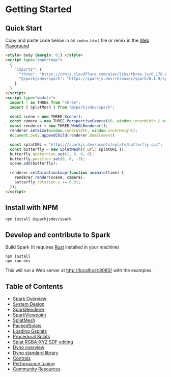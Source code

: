 # Getting Started

## Quick Start

Copy and paste code below in an `index.html` file or remix in the [Web Playground](https://stackblitz.com/edit/spark?file=index.html)

```html
<style> body {margin: 0;} </style>
<script type="importmap">
  {
    "imports": {
      "three": "https://cdnjs.cloudflare.com/ajax/libs/three.js/0.178.0/three.module.js",
      "@sparkjsdev/spark": "https://sparkjs.dev/releases/spark/0.1.9/spark.module.js"
    }
  }
</script>
<script type="module">
  import * as THREE from "three";
  import { SplatMesh } from "@sparkjsdev/spark";

  const scene = new THREE.Scene();
  const camera = new THREE.PerspectiveCamera(60, window.innerWidth / window.innerHeight, 0.1, 1000);
  const renderer = new THREE.WebGLRenderer();
  renderer.setSize(window.innerWidth, window.innerHeight);
  document.body.appendChild(renderer.domElement)

  const splatURL = "https://sparkjs.dev/assets/splats/butterfly.spz";
  const butterfly = new SplatMesh({ url: splatURL });
  butterfly.quaternion.set(1, 0, 0, 0);
  butterfly.position.set(0, 0, -3);
  scene.add(butterfly);

  renderer.setAnimationLoop(function animate(time) {
    renderer.render(scene, camera);
    butterfly.rotation.y += 0.01;
  });
</script>
```

## Install with NPM

```shell
npm install @sparkjsdev/spark
```
## Develop and contribute to Spark

Build Spark (It requires [Rust](https://www.rust-lang.org/tools/install) installed in your machine)
```
npm install
npm run dev
```

This will run a Web server at [http://localhost:8080/](http://localhost:8080/) with the examples.

## Table of Contents

- [Spark Overview](overview.md)
- [System Design](system-design.md)
- [SparkRenderer](spark-renderer.md)
- [SparkViewpoint](spark-viewpoint.md)
- [SplatMesh](splat-mesh.md)
- [PackedSplats](packed-splats.md)
- [Loading Gsplats](loading-splats.md)
- [Procedural Splats](procedural-splats.md)
- [Splat RGBA-XYZ SDF editing](splat-editing.md)
- [Dyno overview](dyno-overview.md)
- [Dyno standard library](dyno-stdlib.md)
- [Controls](controls.md)
- [Performance tuning](performance.md)
- [Community Resources](community-resources.md)
